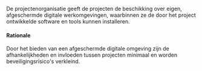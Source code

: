 De projectenorganisatie geeft de projecten de beschikking over eigen, afgeschermde digitale werkomgevingen, waarbinnen ze de door het project ontwikkelde software en tools kunnen installeren. 

#### Rationale
Door het bieden van een afgeschermde digitale omgeving zijn de afhankelijkheden en invloeden tussen projecten minimaal en worden beveiligingsrisico's verkleind.